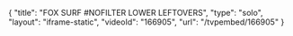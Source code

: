 {
    "title": "FOX SURF #NOFILTER LOWER LEFTOVERS",
    "type": "solo",
    "layout": "iframe-static",
    "videoId": "166905",
    "url": "\/tvpembed\/166905"
}